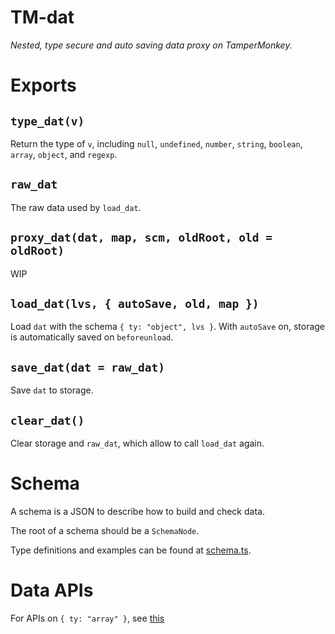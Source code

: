 # TM-dat

_Nested, type secure and auto saving data proxy on TamperMonkey._

# Exports

## `type_dat(v)`

Return the type of `v`, including `null`, `undefined`, `number`, `string`, `boolean`, `array`, `object`, and `regexp`.

## `raw_dat`

The raw data used by `load_dat`.

## `proxy_dat(dat, map, scm, oldRoot, old = oldRoot)`

WIP

## `load_dat(lvs, { autoSave, old, map })`

Load `dat` with the schema `{ ty: "object", lvs }`.
With `autoSave` on, storage is automatically saved on `beforeunload`.

## `save_dat(dat = raw_dat)`

Save `dat` to storage.

## `clear_dat()`

Clear storage and `raw_dat`, which allow to call `load_dat` again.

# Schema

A schema is a JSON to describe how to build and check data.

The root of a schema should be a `SchemaNode`.

Type definitions and examples can be found at [schema.ts](./schema.ts).

# Data APIs

For APIs on `{ ty: "array" }`, see [this](./ArrayAPI.md)

